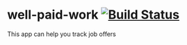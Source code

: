 # well-paid-work [![Build Status](https://travis-ci.org/piotrglazar/well-paid-work.svg?branch=master)](https://travis-ci.org/piotrglazar/well-paid-work)
This app can help you track job offers

